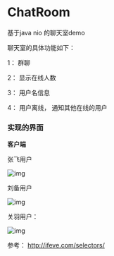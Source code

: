 # ChatRoom
基于java nio 的聊天室demo



聊天室的具体功能如下： 

1： 群聊

2： 显示在线人数

3： 用户名信息

4： 用户离线， 通知其他在线的用户



### 实现的界面

**客户端**

张飞用户

![img](https://img-blog.csdnimg.cn/20200102163214773.png?x-oss-process=image/watermark,type_ZmFuZ3poZW5naGVpdGk,shadow_10,text_aHR0cHM6Ly9ibG9nLmNzZG4ubmV0L3UwMTI0NDc4NDI=,size_16,color_FFFFFF,t_70)



刘备用户

![img](https://img-blog.csdnimg.cn/20200102163324671.png?x-oss-process=image/watermark,type_ZmFuZ3poZW5naGVpdGk,shadow_10,text_aHR0cHM6Ly9ibG9nLmNzZG4ubmV0L3UwMTI0NDc4NDI=,size_16,color_FFFFFF,t_70)



关羽用户：

![img](https://img-blog.csdnimg.cn/20200102163853159.png?x-oss-process=image/watermark,type_ZmFuZ3poZW5naGVpdGk,shadow_10,text_aHR0cHM6Ly9ibG9nLmNzZG4ubmV0L3UwMTI0NDc4NDI=,size_16,color_FFFFFF,t_70)





参考： <http://ifeve.com/selectors/>





















